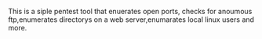 This is a siple pentest tool that enuerates open ports, checks for anoumous ftp,enumerates directorys on a web server,enumarates local linux users and more.
